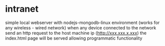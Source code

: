 # intranet
simple local webserver with nodejs-mongodb-linux environment (works for any wireless - wired network) when any device connected to the network send an http request to the host machine ip (http://xxx.xxx.x.xxx) the index.html page will be served allowing programmatic functionality 
